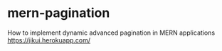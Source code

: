 # mern-pagination
How to implement dynamic advanced pagination in MERN applications
https://jikui.herokuapp.com/
